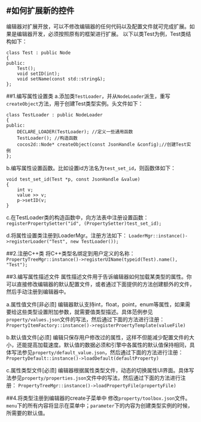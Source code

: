 #如何扩展新的控件
------------------
编辑器对扩展开放，可以不修改编辑器的任何代码以及配置文件就可完成扩展。如果是编辑器开发，必须按照原有的框架进行扩展。
以下以类Test为例，Test类结构如下：

    class Test : public Node
    {
    public:
        Test();
        void setID(int);
        void setName(const std::string&);
    };

##1.编写属性设置类
a.添加类`TestLoader`，并从`NodeLoader`派生，重写`createObject`方法，用于创建Test类型实例。头文件如下：

    class TestLoader : public NodeLoader
    {
    public:
        DECLARE_LOADER(TestLoader); //定义一些通用函数
        TestLoader(); //构造函数
        cocos2d::Node* createObject(const JsonHandle &config);//创建Test实例
    };

b.编写属性设置函数。比如设置id方法名为`test_set_id`，则函数体如下：

    void test_set_id(Test *p, const JsonHandle &value)
    {
        int v;
        value >> v;
        p->setID(v;
    }

c.在TestLoader类的构造函数中，向方法表中注册设置函数：
    `registerPropertySetter("id", (PropertySetter)test_set_id);`

d.将属性设置类注册到LoaderMgr。注册方法如下：
    `LoaderMgr::instance()->registerLoader("Test", new TestLoader());`

##2.注册C++类
将C++类型名绑定到用户定义的名称：
    `PropertyTreeMgr::instance()->registerUIName(typeid(Test).name(), "Test");`

##3.编写属性描述文件
属性描述文件用于告诉编辑器如何加载某类型的属性。你可以直接修改编辑器的默认配置文件，或者通过下面提供的方法创建额外的文件，然后手动注册到编辑器中。

a.属性值文件[非必须]
编辑器默认支持int，float，point，enum等属性，如果需要给这些类型设置附加参数，就需要值类型描述。具体范例参见`property/values.json`文件的写法，然后通过下面的方法进行注册：
    `PropertyItemFactory::instance()->registerProertyTemplate(valueFile)`

b.默认值文件[必须]
编辑只保存用户修改过的属性，这样不但能减少配置文件的大小，还能提高加载速度。默认值的数据必须和引擎中各属性的默认值保持相同，具体写法参见`property/default_value.json`，然后通过下面的方法进行注册：
    `PropertyDefault::instance()->loadDefault(defaultProperty)`

c.属性类型文件[必须]
编辑器根据属性类型文件，动态的切换属性UI界面。具体写法参见`property/properties.json`文件中的写法，然后通过下面的方法进行注册：
    `PropertyTreeMgr::instance()->loadPropertyFile(propertyFile)`

##4.将类型注册到编辑器的create子菜单中
修改`property/toolbox.json`文件。`menu`下的所有内容将显示在菜单中；`parameter`下的内容为创建类型实例的时候，所需要的默认值。
